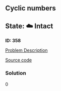 ## Cyclic numbers

## State: :cloud: **Intact**

**ID: 358**

[Problem Description](https://projecteuler.net/problem=358)

[Source code](main.cpp)

### Solution
0